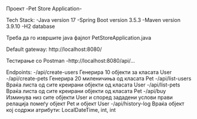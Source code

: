 Проект -Pet Store Application-

Tech Stack:
-Java version 17
-Spring Boot version 3.5.3
-Maven version 3.9.10
-H2 database

Треба да го извршите java фајлот PetStoreApplication.java

Default gateway: http://localhost:8080/

Тестирање со Postman
-http://localhost:8080/api/... 

Endpoints:
-/api/create-users Генерира 10 објекти за класата User
-/api/create-pets Генерира 20 миленичиња од класата Pet
-/api/list-users Враќа листа од сите креирани објекти од класата User
-/api/list-pets Враќа листа од сите креирани објекти од класата Pet
-/api/buy Изминува низ сите објекти User и според зададени услови прави релација помеѓу објект Pet и објект User
-/api/history-log Враќа објект кој содржи атрибути: LocalDateTime, int, int
